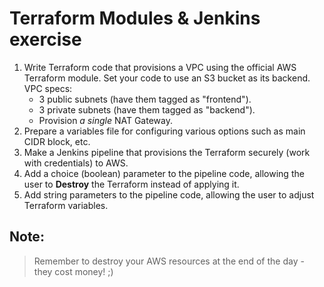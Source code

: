 # Terraform Modules & Jenkins exercise

1. Write Terraform code that provisions a VPC using the official AWS Terraform module. Set your code to use an S3 bucket as its backend.
   VPC specs:
   - 3 public subnets (have them tagged as "frontend").
   - 3 private subnets (have them tagged as "backend").
   - Provision *a single* NAT Gateway.
2. Prepare a variables file for configuring various options such as main CIDR block, etc.
3. Make a Jenkins pipeline that provisions the Terraform securely (work with credentials) to AWS.
4. Add a choice (boolean) parameter to the pipeline code, allowing the user to **Destroy** the Terraform instead of applying it.
5. Add string parameters to the pipeline code, allowing the user to adjust Terraform variables.


## Note:
> Remember to destroy your AWS resources at the end of the day - they cost money! ;)

